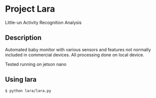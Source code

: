 # Project Lara
Little-un Activity Recognition Analysis
## Description
Automated baby monitor with various sensors and features not normally included in commercial devices. All processing done on local device.

Tested running on jetson nano 



## Using lara



```
$ python lara/lara.py
```
